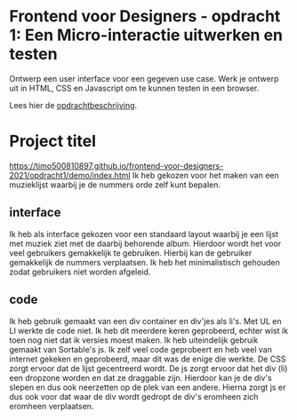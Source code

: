 # Frontend voor Designers - opdracht 1: Een Micro-interactie uitwerken en testen

Ontwerp een user interface voor een gegeven use case. Werk je ontwerp uit in HTML, CSS en Javascript om te kunnen testen in een browser.

Lees hier de [opdrachtbeschrijving](./opdrachtbeschrijving.md).

# Project titel

https://timo500810897.github.io/frontend-voor-designers-2021/opdracht1/demo/index.html
Ik heb gekozen voor het maken van een muzieklijst waarbij je de nummers orde zelf kunt bepalen.

## interface

Ik heb als interface gekozen voor een standaard layout waarbij je een lijst met muziek ziet met de daarbij behorende album. Hierdoor wordt het voor veel gebruikers gemakkelijk te gebruiken. Hierbij kan de gebruiker gemakkelijk de nummers verplaatsen. Ik heb het minimalistisch gehouden zodat gebruikers niet worden afgeleid.

## code

Ik heb gebruik gemaakt van een div container en div'jes als li's. Met UL en LI werkte de code niet. Ik heb dit meerdere keren geprobeerd, echter wist ik toen nog niet dat ik versies moest maken. Ik heb uiteindelijk gebruik gemaakt van Sortable's js. Ik zelf veel code geprobeert en heb veel van internet gekeken en geprobeerd, maar dit was de enige die werkte. De CSS zorgt ervoor dat de lijst gecentreerd wordt. De js zorgt ervoor dat het div (li) een dropzone worden en dat ze draggable zijn. Hierdoor kan je de div's slepen en dus ook neerzetten op de plek van een andere. Hierna zorgt js er dus ook voor dat waar de div wordt gedropt de div's eromheen zich eromheen verplaatsen.
